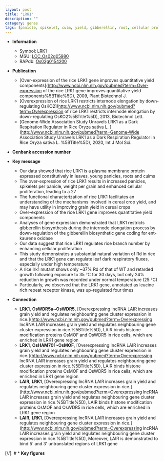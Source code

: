 ```yaml
---
layout: post
title: "LRK1"
description: ""
category: genes
tags: [panicle, spikelet, culm, yield, gibberellin, root, cellular proliferation, grain yield, spikelets per panicle, grain, leaf, temperature, growth, receptor kinase]
---
```


* **Information**  
    + Symbol: LRK1  
    + MSU: [LOC_Os02g05980](http://rice.uga.edu/cgi-bin/ORF_infopage.cgi?orf=LOC_Os02g05980)  
    + RAPdb: [Os02g0154200](http://rapdb.dna.affrc.go.jp/viewer/gbrowse_details/irgsp1?name=Os02g0154200)  

* **Publication**  
    + [Over-expression of the rice LRK1 gene improves quantitative yield components](http://www.ncbi.nlm.nih.gov/pubmed?term=Over-expression of the rice LRK1 gene improves quantitative yield components%5BTitle%5D), 2009, Plant Biotechnol J.
    + [Overexpression of rice LRK1 restricts internode elongation by down-regulating OsKO2](http://www.ncbi.nlm.nih.gov/pubmed?term=Overexpression of rice LRK1 restricts internode elongation by down-regulating OsKO2%5BTitle%5D), 2013, Biotechnol Lett.
    + [Genome-Wide Association Study Unravels LRK1 as a Dark Respiration Regulator in Rice  Oryza sativa L. ](http://www.ncbi.nlm.nih.gov/pubmed?term=Genome-Wide Association Study Unravels LRK1 as a Dark Respiration Regulator in Rice  Oryza sativa L. %5BTitle%5D), 2020, Int J Mol Sci.

* **Genbank accession number**  

* **Key message**  
    + Our data showed that rice LRK1 is a plasma membrane protein expressed constitutively in leaves, young panicles, roots and culms
    + The over-expression of rice LRK1 results in increased panicles, spikelets per panicle, weight per grain and enhanced cellular proliferation, leading to a 27
    + The functional characterization of rice LRK1 facilitates an understanding of the mechanisms involved in cereal crop yield, and may have utility in improving grain yield in cereal crops
    + Over-expression of the rice LRK1 gene improves quantitative yield components
    + Analyses of gene expression demonstrated that LRK1 restricts gibberellin biosynthesis during the internode elongation process by down-regulation of the gibberellin biosynthetic gene coding for ent-kaurene oxidase
    + Our data suggest that rice LRK1 regulates rice branch number by enhancing cellular proliferation
    + This study demonstrates a substantial natural variation of Rd in rice and that the LRK1 gene can regulate leaf dark respiratory fluxes, especially under high temperature
    + A rice lrk1 mutant shows only ~37% Rd of that of WT and retarded growth following exposure to 35 °C for 30 days, but only 24% reduction in growth was recorded under normal temperature (25 °C)
    + Particularly, we observed that the LRK1 gene, annotated as leucine rich repeat receptor kinase, was up-regulated four times

* **Connection**  
    + __LRK1__, __OsWDR5a~OsWDR5__, [Overexpressing lncRNA LAIR increases grain yield and regulates neighbouring gene cluster expression in rice.](http://www.ncbi.nlm.nih.gov/pubmed?term=Overexpressing lncRNA LAIR increases grain yield and regulates neighbouring gene cluster expression in rice.%5BTitle%5D),  LAIR binds histone modification proteins OsMOF and OsWDR5 in rice cells, which are enriched in LRK1 gene region
    + __LRK1__, __OsHAM701~OsMOF__, [Overexpressing lncRNA LAIR increases grain yield and regulates neighbouring gene cluster expression in rice.](http://www.ncbi.nlm.nih.gov/pubmed?term=Overexpressing lncRNA LAIR increases grain yield and regulates neighbouring gene cluster expression in rice.%5BTitle%5D),  LAIR binds histone modification proteins OsMOF and OsWDR5 in rice cells, which are enriched in LRK1 gene region
    + __LAIR__, __LRK1__, [Overexpressing lncRNA LAIR increases grain yield and regulates neighbouring gene cluster expression in rice.](http://www.ncbi.nlm.nih.gov/pubmed?term=Overexpressing lncRNA LAIR increases grain yield and regulates neighbouring gene cluster expression in rice.%5BTitle%5D),  LAIR binds histone modification proteins OsMOF and OsWDR5 in rice cells, which are enriched in LRK1 gene region
    + __LAIR__, __LRK1__, [Overexpressing lncRNA LAIR increases grain yield and regulates neighbouring gene cluster expression in rice.](http://www.ncbi.nlm.nih.gov/pubmed?term=Overexpressing lncRNA LAIR increases grain yield and regulates neighbouring gene cluster expression in rice.%5BTitle%5D),  Moreover, LAIR is demonstrated to bind 5' and 3' untranslated regions of LRK1 gene

[//]: # * **Key figures**  


